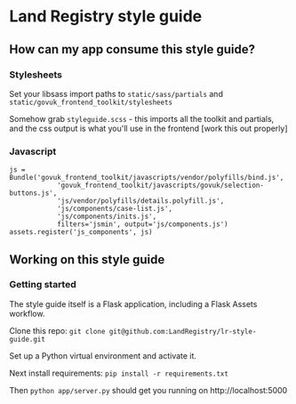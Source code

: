 # Land Registry style guide

## How can my app consume this style guide?

### Stylesheets

Set your libsass import paths to ``` static/sass/partials ``` and ``` static/govuk_frontend_toolkit/stylesheets ```

Somehow grab ``` styleguide.scss ``` - this imports all the toolkit and partials, and the css output is what you'll use in the frontend [work this out properly]

### Javascript

```
js = Bundle('govuk_frontend_toolkit/javascripts/vendor/polyfills/bind.js',
            'govuk_frontend_toolkit/javascripts/govuk/selection-buttons.js',
            'js/vendor/polyfills/details.polyfill.js',
            'js/components/case-list.js',
            'js/components/inits.js',
            filters='jsmin', output='js/components.js')
assets.register('js_components', js)
```


## Working on this style guide

### Getting started

The style guide itself is a Flask application, including a Flask Assets workflow.

Clone this repo: ``` git clone git@github.com:LandRegistry/lr-style-guide.git ```

Set up a Python virtual environment and activate it.

Next install requirements: ``` pip install -r requirements.txt ```

Then ``` python app/server.py ``` should get you running on http://localhost:5000



